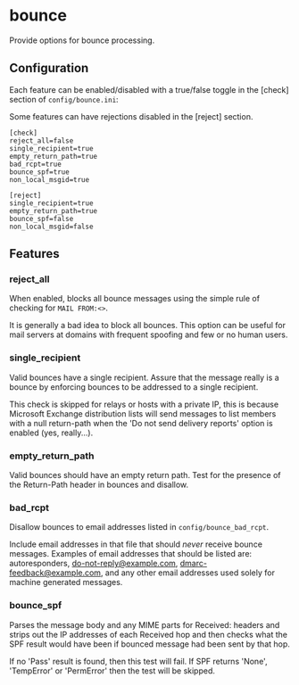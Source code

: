 # bounce

Provide options for bounce processing.

## Configuration

Each feature can be enabled/disabled with a true/false toggle in the [check]
section of `config/bounce.ini`:

Some features can have rejections disabled in the [reject] section.

    [check]
    reject_all=false
    single_recipient=true
    empty_return_path=true
    bad_rcpt=true
    bounce_spf=true
    non_local_msgid=true

    [reject]
    single_recipient=true
    empty_return_path=true
    bounce_spf=false
    non_local_msgid=false

## Features

### reject\_all

When enabled, blocks all bounce messages using the simple rule of checking
for `MAIL FROM:<>`.

It is generally a bad idea to block all bounces. This option can be useful
for mail servers at domains with frequent spoofing and few or no human users.

### single\_recipient

Valid bounces have a single recipient. Assure that the message really is a
bounce by enforcing bounces to be addressed to a single recipient.

This check is skipped for relays or hosts with a private IP, this is because
Microsoft Exchange distribution lists will send messages to list members with
a null return-path when the 'Do not send delivery reports' option is enabled
(yes, really...).

### empty\_return\_path

Valid bounces should have an empty return path. Test for the presence of the
Return-Path header in bounces and disallow.

### bad\_rcpt

Disallow bounces to email addresses listed in `config/bounce_bad_rcpt`.

Include email addresses in that file that should *never* receive bounce
messages. Examples of email addresses that should be listed are:
autoresponders, do-not-reply@example.com, dmarc-feedback@example.com, and
any other email addresses used solely for machine generated messages.

### bounce\_spf

Parses the message body and any MIME parts for Received: headers and
strips out the IP addresses of each Received hop and then checks what
the SPF result would have been if bounced message had been sent by that
hop.

If no 'Pass' result is found, then this test will fail.
If SPF returns 'None', 'TempError' or 'PermError' then the test will 
be skipped.
